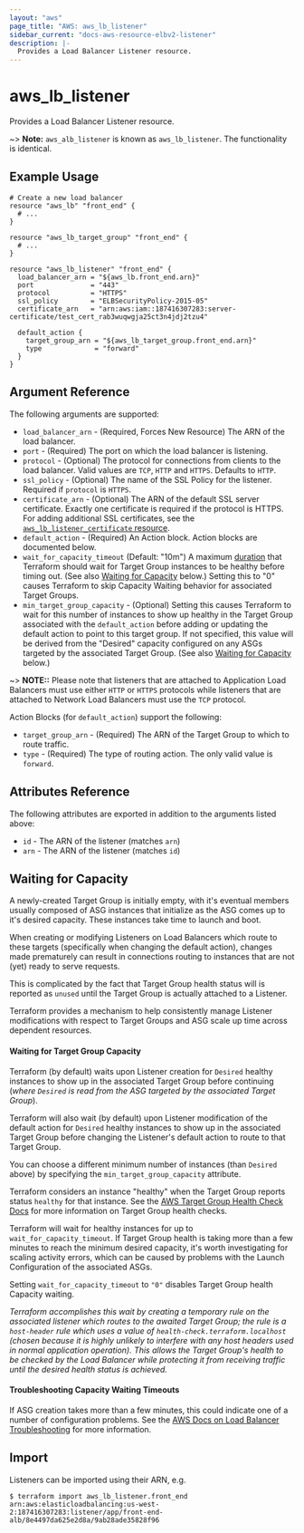 ```yaml
---
layout: "aws"
page_title: "AWS: aws_lb_listener"
sidebar_current: "docs-aws-resource-elbv2-listener"
description: |-
  Provides a Load Balancer Listener resource.
---
```


# aws_lb_listener

Provides a Load Balancer Listener resource.

~> **Note:** `aws_alb_listener` is known as `aws_lb_listener`. The functionality is identical.

## Example Usage

```hcl
# Create a new load balancer
resource "aws_lb" "front_end" {
  # ...
}

resource "aws_lb_target_group" "front_end" {
  # ...
}

resource "aws_lb_listener" "front_end" {
  load_balancer_arn = "${aws_lb.front_end.arn}"
  port              = "443"
  protocol          = "HTTPS"
  ssl_policy        = "ELBSecurityPolicy-2015-05"
  certificate_arn   = "arn:aws:iam::187416307283:server-certificate/test_cert_rab3wuqwgja25ct3n4jdj2tzu4"

  default_action {
    target_group_arn = "${aws_lb_target_group.front_end.arn}"
    type             = "forward"
  }
}
```

## Argument Reference

The following arguments are supported:

* `load_balancer_arn` - (Required, Forces New Resource) The ARN of the load balancer.
* `port` - (Required) The port on which the load balancer is listening.
* `protocol` - (Optional) The protocol for connections from clients to the load balancer. Valid values are `TCP`, `HTTP` and `HTTPS`. Defaults to `HTTP`.
* `ssl_policy` - (Optional) The name of the SSL Policy for the listener. Required if `protocol` is `HTTPS`.
* `certificate_arn` - (Optional) The ARN of the default SSL server certificate. Exactly one certificate is required if the protocol is HTTPS. For adding additional SSL certificates, see the [`aws_lb_listener_certificate` resource](/docs/providers/aws/r/lb_listener_certificate.html).
* `default_action` - (Required) An Action block. Action blocks are documented below.
* `wait_for_capacity_timeout` (Default: "10m") A maximum
  [duration](https://golang.org/pkg/time/#ParseDuration) that Terraform should
  wait for Target Group instances to be healthy before timing out.  (See also [Waiting
  for Capacity](#waiting-for-capacity) below.) Setting this to "0" causes
  Terraform to skip Capacity Waiting behavior for associated Target Groups.
* `min_target_group_capacity` - (Optional) Setting this causes Terraform to wait for
  this number of instances to show up healthy in the Target Group associated with
  the `default_action` before adding or updating the default action to point to this
  target group. If not specified, this value will be derived from the "Desired" capacity
  configured on any ASGs targeted by the associated Target Group. 
  (See also [Waiting for Capacity](#waiting-for-capacity) below.)

~> **NOTE::** Please note that listeners that are attached to Application Load Balancers must use either `HTTP` or `HTTPS` protocols while listeners that are attached to Network Load Balancers must use the `TCP` protocol.

Action Blocks (for `default_action`) support the following:

* `target_group_arn` - (Required) The ARN of the Target Group to which to route traffic.
* `type` - (Required) The type of routing action. The only valid value is `forward`.

## Attributes Reference

The following attributes are exported in addition to the arguments listed above:

* `id` - The ARN of the listener (matches `arn`)
* `arn` - The ARN of the listener (matches `id`)

## Waiting for Capacity

A newly-created Target Group is initially empty, with it's eventual members usually
composed of ASG instances that initialize as the ASG comes up to it's desired
capacity. These instances take time to launch and boot.

When creating or modifying Listeners on Load Balancers which route to these targets
(specifically when changing the default action), changes made prematurely can result
in connections routing to instances that are not (yet) ready to serve requests.

This is complicated by the fact that Target Group health status will is reported as
`unused` until the Target Group is actually attached to a Listener.

Terraform provides a mechanism to help consistently manage Listener modifications
with respect to Target Groups and ASG scale up time across dependent resources.

#### Waiting for Target Group Capacity

Terraform (by default) waits upon Listener creation for `Desired` healthy instances
to show up in the associated Target Group before continuing
(_where `Desired` is read from the ASG targeted by the associated Target Group_).

Terraform will also wait (by default) upon Listener modification of the default action
for `Desired` healthy instances to show up in the associated Target Group before
changing the Listener's default action to route to that Target Group.

You can choose a different minimum number of instances (than `Desired` above) by specifying
the `min_target_group_capacity` attribute.

Terraform considers an instance "healthy" when the Target Group reports status `healthy`
for that instance. See the [AWS Target Group Health Check Docs](http://docs.aws.amazon.com/elasticloadbalancing/latest/application/target-group-health-checks.html)
for more information on Target Group health checks.

Terraform will wait for healthy instances for up to
`wait_for_capacity_timeout`. If Target Group health is taking more than a few minutes
to reach the minimum desired capacity, it's worth investigating for scaling activity
errors, which can be caused by problems with the Launch Configuration of the associated ASGs.

Setting `wait_for_capacity_timeout` to `"0"` disables Target Group health Capacity waiting.

_Terraform accomplishes this wait by creating a temporary rule on the associated listener which
routes to the awaited Target Group; the rule is a `host-header` rule which uses a value of
`health-check.terraform.localhost` (chosen because it is highly unlikely to interfere with any
host headers used in normal application operation). This allows the Target Group's health to be
checked by the Load Balancer while protecting it from receiving traffic until the desired health
status is achieved._

#### Troubleshooting Capacity Waiting Timeouts

If ASG creation takes more than a few minutes, this could indicate one of a
number of configuration problems. See the [AWS Docs on Load Balancer
Troubleshooting](https://docs.aws.amazon.com/ElasticLoadBalancing/latest/DeveloperGuide/elb-troubleshooting.html)
for more information.

## Import

Listeners can be imported using their ARN, e.g.

```
$ terraform import aws_lb_listener.front_end arn:aws:elasticloadbalancing:us-west-2:187416307283:listener/app/front-end-alb/8e4497da625e2d8a/9ab28ade35828f96
```
